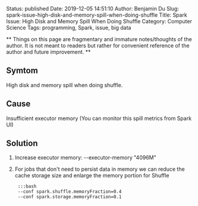 Status: published
Date: 2019-12-05 14:51:10
Author: Benjamin Du
Slug: spark-issue-high-disk-and-memory-spill-when-doing-shuffle
Title: Spark Issue: High Disk and Memory Spill When Doing Shuffle
Category: Computer Science
Tags: programming, Spark, issue, big data

**
Things on this page are fragmentary and immature notes/thoughts of the author.
It is not meant to readers but rather for convenient reference of the author and future improvement.
**

## Symtom

High disk and memory spill when doing shuffle.

## Cause

Insufficient executor memory (You can monitor this spill metrics from Spark UI)

## Solution

1. Increase executor memory: --executor-memory "4096M"

2. For jobs that don't need to persist data in memory we can reduce the cache storage size and enlarge the memory portion for Shuffle

        :::bash
        --conf spark.shuffle.memoryFraction=0.4 
        --conf spark.storage.memoryFraction=0.1 
